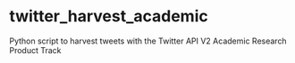 # twitter_harvest_academic
Python script to harvest tweets with the Twitter API V2 Academic Research Product Track
